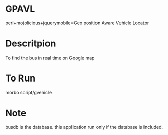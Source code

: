 GPAVL
=====

perl+mojolicious+jquerymobile=Geo position Aware Vehicle Locator

Descritpion
===========

To find the bus in real time on Google map

To Run
======

morbo script/gvehicle

Note
====

busdb is the database. this application run only if the database is included.
